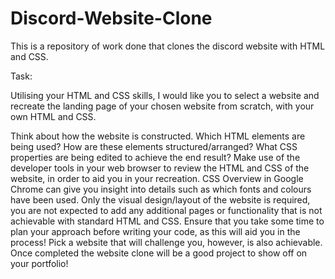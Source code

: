 # Discord-Website-Clone
 This is a repository of work done that clones the discord website with HTML and CSS.

 Task:

 Utilising your HTML and CSS skills, I would like you to select a website and recreate the landing page of your chosen website from scratch, with your own HTML and CSS.
 
 Think about how the website is constructed. Which HTML elements are being used? How are these elements structured/arranged? What CSS properties are being edited to achieve the end result? Make use of the developer tools in your web browser to review the HTML and CSS of the website, in order to aid you in your recreation. CSS Overview in Google Chrome can give you insight into details     such as which fonts and colours have been used. Only the visual design/layout of the website is required, you are not expected to add any additional pages or functionality that is not achievable with standard HTML and CSS. Ensure that you take some time to plan your approach before writing your code, as this will aid you in the process! Pick a website that will challenge you, however, is also achievable. Once completed the website clone will be a good project to show off on your portfolio!
